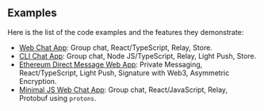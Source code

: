 ## Examples

Here is the list of the code examples and the features they demonstrate: 

- [Web Chat App](web-chat): Group chat, React/TypeScript, Relay, Store.
- [CLI Chat App](cli-chat): Group chat, Node JS/TypeScript, Relay, Light Push, Store.
- [Ethereum Direct Message Web App](eth-dm): Private Messaging, React/TypeScript, Light Push, Signature with Web3, Asymmetric Encryption.
- [Minimal JS Web Chat App](min-js-web-chat): Group chat, React/JavaScript, Relay, Protobuf using `protons`.
